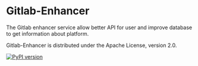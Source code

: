 Gitlab-Enhancer
==============

The Gitlab enhancer service allow better API for user and improve database to get information about platform.

Gitlab-Enhancer is distributed under the Apache License, version 2.0.

[![PyPI version](https://img.shields.io/badge/gl--enhancer%20pypi-1.0.1-brightgreen.svg)](https://pypi.python.org/pypi/gl-enhancer/1.0.1)

